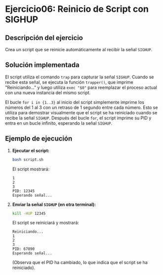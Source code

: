 # Ejercicio06: Reinicio de Script con SIGHUP

## Descripción del ejercicio

Crea un script que se reinicie automáticamente al recibir la señal `SIGHUP`.

## Solución implementada

El script utiliza el comando `trap` para capturar la señal `SIGHUP`. Cuando se recibe esta señal, se ejecuta la función `trapper()`, que imprime "Reiniciando..." y luego utiliza `exec "$0"` para reemplazar el proceso actual con una nueva instancia del mismo script.

El bucle `for i in {1..3}` al inicio del script simplemente imprime los números del 1 al 3 con un retraso de 1 segundo entre cada número. Esto se utiliza para demostrar visualmente que el script se ha reiniciado cuando se recibe la señal `SIGHUP`. Después del bucle `for`, el script imprime su PID y entra en un bucle infinito, esperando la señal `SIGHUP`.

## Ejemplo de ejecución

1.  **Ejecutar el script:**

    ```bash
    bash script.sh
    ```

    El script mostrará:

    ```
    1
    2
    3
    PID: 12345
    Esperando señal...
    ```

2.  **Enviar la señal `SIGHUP` (en otra terminal):**

    ```bash
    kill -HUP 12345
    ```

    El script se reiniciará y mostrará:

    ```
    Reiniciando...
    1
    2
    3
    PID: 67890
    Esperando señal...
    ```

    (Observa que el PID ha cambiado, lo que indica que el script se ha reiniciado).
